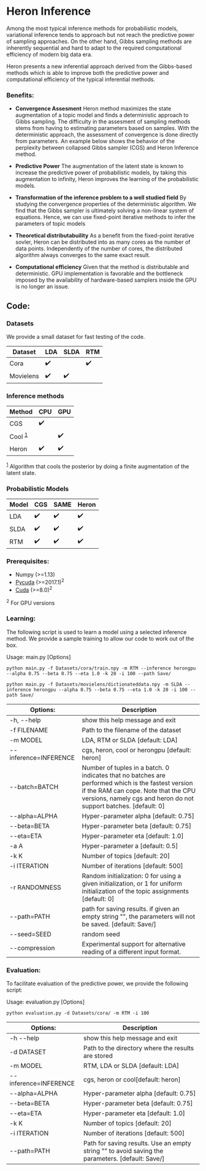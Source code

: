 # Heron Inference

Among the most typical inference methods for probabilistic models, variational inference tends to approach but not reach the predictive power of sampling approaches. On the other hand, Gibbs sampling methods are inherently sequential and hard to adapt to the required computational efficiency of modern big data era. 

Heron presents a new inferential approach derived from the Gibbs-based methods which is able to improve both the predictive power and computational efficiency of the typical inferential methods.


### Benefits:
* **Convergence Assesment**
Heron method maximizes the state augmentation of a topic model and finds a deterministic approach to Gibbs sampling. The difficulty in the assesment of sampling methods stems from having to estimating parameters based on samples. With the deterministic approach, the assessment of convergence is done directly from parameters. An example below shows the behavior of the perplexity between collapsed Gibbs sampler (CGS) and Heron Inference method.


* **Predictive Power**
The augmentation of the latent state is known to increase the predictive power of probabilistic models, by taking this augmentation to infinity, Heron improves the learning of the probabilistic models.

* **Transformation of the inference problem to a well studied field**
By studying the convergence properties of the deterministic algorithm. We find that the Gibbs sampler is ultimately solving a non-linear system of equations. Hence, we can use fixed-point iterative methods to infer the parameters of topic models

* **Theoretical distributabuility**
As a benefit from the fixed-point iterative sovler, Heron can be distributed into as many cores as the number of data points. Independently of the number of cores, the distributed algorithm always converges to the same exact result.

* **Computational efficiency**
Given that the method is distributable and deterministic. GPU implementation is favorable and the bottleneck imposed by the availability of hardware-based samplers inside the GPU is no longer an issue. 


## Code:

### Datasets
We provide a small dataset for fast testing of the code. 

| Dataset   |  LDA    | SLDA   | RTM | 
| ------------- | -------------|  ------------- |------------- |
| Cora   |  :heavy_check_mark: | | :heavy_check_mark:  |
| Movielens |  :heavy_check_mark: | :heavy_check_mark:  | |


### Inference methods

| Method   |   CPU    | GPU   | 
| ------------- | -------------|  ------------- |
| CGS   |  :heavy_check_mark: | | 
| Cool <sup>[1](https://arxiv.org/abs/1409.5402)</sup>|  | :heavy_check_mark: |
| Heron  | :heavy_check_mark: | :heavy_check_mark: |

<sup>[1](https://arxiv.org/abs/1409.5402)</sup> Algorithm that cools the posterior by doing a finite augmentation of the latent state. 

### Probabilistic Models

| Model | CGS | SAME  | Heron |
| ------------- | -------------|  ------------- |------------- |
| LDA    |  :heavy_check_mark: | :heavy_check_mark: | :heavy_check_mark: | 
| SLDA |:heavy_check_mark: | :heavy_check_mark: | :heavy_check_mark: | 
| RTM    |:heavy_check_mark: | :heavy_check_mark: | :heavy_check_mark: | 

### Prerequisites:

* Numpy  (>=1.13)
* [Pycuda](https://documen.tician.de/pycuda) (>=2017.1)<sup>2</sup>
* [Cuda](http://www.pradeepadiga.me/blog/2017/03/22/installing-cuda-toolkit-8-0-on-ubuntu-16-04) (>=8.0)<sup>2</sup>

<sup>2</sup> For GPU versions

### Learning:

The following script is used to learn a model using a selected inference method. We provide a sample training to allow our code to work out of the box. 

Usage: main.py [Options] 

`python main.py -f Datasets/cora/train.npy -m RTM --inference herongpu --alpha 0.75 --beta 0.75 --eta 1.0 -k 20 -i 100 --path Save/`

`python main.py -f Datasets/movielens/dictionateddata.npy -m SLDA --inference herongpu --alpha 0.75 --beta 0.75 --eta 1.0 -k 20 -i 100 --path Save/`


| Options:        | Description           | 
| ------------- | ------------- | 
| -h, --help            | show this help message and exit |
|  -f FILENAME          | Path to the filename of the dataset|
|  -m MODEL             | LDA, RTM or SLDA [default: LDA]| 
|  --inference=INFERENCE| cgs, heron, cool or herongpu [default: heron]
|  --batch=BATCH        | Number of tuples in a batch. 0 indicates that no batches are performed which is the fastest version if the RAM can cope. Note that the CPU versions, namely cgs and heron do not support batches. [default: 0]|
|  --alpha=ALPHA        | Hyper-parameter alpha [default: 0.75]|
|  --beta=BETA          | Hyper-parameter beta [default: 0.75]|
|  --eta=ETA            | Hyper-parameter eta [default: 1.0]|
|  -a A                 | Hyper-parameter a [default: 0.5]|
|  -k K                 | Number of topics [default: 20]|
|  -i ITERATION         | Number of iterations [default: 500]|
|  -r RANDOMNESS        | Random initialization: 0 for using a given initialization, or 1 for uniform initialization of the topic assignments [default: 0]|
|  --path=PATH          | path for saving results. if given an empty string "", the parameters will not be saved. [default: Save/]|
|  --seed=SEED          | random seed |
|  --compression        | Experimental support for alternative reading of a different input format.|


### Evaluation:

To facilitate evaluation of the predictive power, we provide the following script:

Usage: evaluation.py [Options] 

`python evaluation.py -d Datasets/cora/ -m RTM -i 100 `

| Options:        | Description      | 
| ------------- | -------------| 
|  -h --help            |show this help message and exit|
|  -d DATASET            |Path to the directory where the results are stored|
|  -m MODEL              |RTM, LDA or SLDA [default: LDA]|
|  --inference=INFERENCE |cgs, heron or cool[default: heron]|
| --alpha=ALPHA          |Hyper-parameter alpha [default: 0.75]|
|  --beta=BETA           | Hyper-parameter beta [default: 0.75]|
|  --eta=ETA             | Hyper-parameter eta [default: 1.0]|
|  -k K                  | Number of topics [default: 20]|
|  -i ITERATION          | Number of iterations [default: 500]|
| --path=PATH            | Path for saving results. Use an empty string "" to avoid saving the parameters. [default: Save/]|

